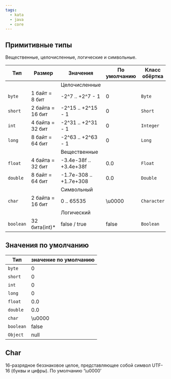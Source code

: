 ```yaml
---
tags:
  - kata
  - java
  - core
---
```

## Примитивные типы
Вещественные, целочисленные, логические и символьные.

|Тип|Размер|Значения|По умолчанию|Класс обёртка|
|--|--|--|--|--|
|||Целочисленные|||
|`byte`|1 байт = 8 бит|-2^7 .. +2^7 - 1|0|`Byte`|
|`short` |2 байта = 16 бит |-2^15 .. +2^15 - 1|0|`Short`|
|`int` |4 байта = 32 бит | -2^31 .. +2^31 - 1|0|`Integer`|
|`long` |8 байт = 64 бит |-2^63 .. +2^63 - 1|0|`Long`|
|||Вещественные|||
|`float` |4 байта = 32 бит |-3.4e-38f .. +3.4e+38f |0.0|`Float`|
|`double` |8 байт = 64 бит |-1.7e-308 .. +1.7e+308|0.0|`Double`|
|||Символьный|||
|`char` |2 байта = 16 бит |0 .. 65535 |\\u0000|`Character`|
|||Логический|||
|`boolean` |32 бита(int)\* |false \/ true|false|`Boolean`|


## Значения по умолчанию
|Тип| значение по умолчанию|
|--|--|
|`byte`|0|
|`short` |0|
|`int` |0|
|`long` |0|
|`float` |0.0|
|`double` |0.0|
|`char` |\\u0000|
|`boolean`|false|
|`Object`|null|

## Char
16-разрядное беззнаковое целое, представляющее собой символ UTF-16 (буквы и цифры). По умолчанию ‘\u0000’